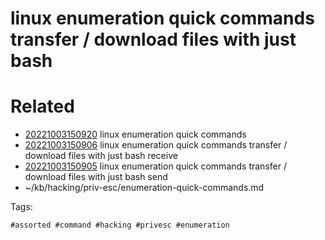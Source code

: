 # linux enumeration quick commands transfer / download files with just bash

# Related

- [20221003150920](/zet/20221003150920/README.md) linux enumeration quick commands
- [20221003150906](/zet/20221003150906/README.md) linux enumeration quick commands transfer / download files with just bash receive
- [20221003150905](/zet/20221003150905/README.md) linux enumeration quick commands transfer / download files with just bash send
- ~/kb/hacking/priv-esc/enumeration-quick-commands.md

Tags:

    #assorted #command #hacking #privesc #enumeration
